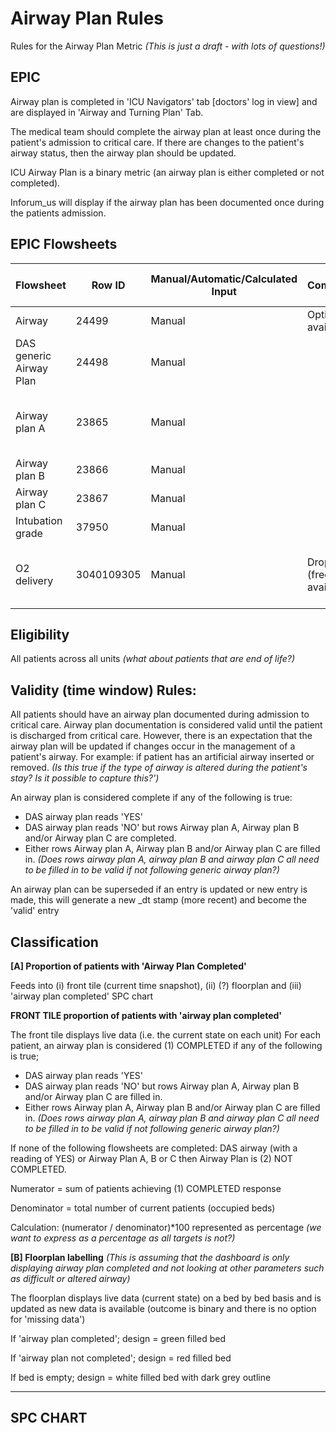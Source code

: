 # Airway Plan Rules 
Rules for the Airway Plan Metric *(This is just a draft - with lots of questions!)*

## EPIC
Airway plan is completed in 'ICU Navigators' tab [doctors' log in view] and are displayed in 'Airway and Turning Plan' Tab.

The medical team should complete the airway plan at least once during the patient's admission to critical care.  If there are changes to the patient's airway status, then the airway plan should be updated.

ICU Airway Plan is a binary metric (an airway plan is either completed or not completed).

Inforum_us will display if the airway plan has been documented once during the patients admission.

## EPIC Flowsheets

 | Flowsheet | Row ID | Manual/Automatic/Calculated Input | Comments | Expected documentation frequency|
 |-|-|-|-|-|
|Airway| 24499| Manual| Options available| |
| DAS generic Airway Plan | 24498 | Manual| | At least once an admission|
| Airway plan A | 23865 | Manual ||Once an admission (if DAS airway plan parameter is no)|
| Airway plan B| 23866|Manual| | |
| Airway plan C | 23867|Manual | | |
|Intubation grade| 37950| Manual | | |
|O2 delivery|3040109305|Manual| Drop down (free text available)| Hourly (varies depending on patient's clinical condition)|


## Eligibility
All patients across all units *(what about patients that are end of life?)*

## Validity (time window) Rules: 

All patients should have an airway plan documented during admission to critical care. Airway plan documentation is considered valid until the patient is discharged from critical care.  However, there is an expectation that the airway plan will be updated if changes occur in the management of a patient's airway. For example: if patient has an artificial airway inserted or removed. *(Is this true if the type of airway is altered during the patient's stay? Is it possible to capture this?')* 

An airway plan is considered complete if any of the following is true:
 - DAS airway plan reads 'YES' 
 - DAS airway plan reads 'NO' but rows Airway plan A, Airway plan B and/or Airway plan C are completed. 
 - Either rows Airway plan A, Airway plan B and/or Airway plan C are filled in.
   *(Does rows airway plan A, airway plan B and airway plan C all need to be filled in to be valid if not following generic airway plan?)*
   
An airway plan can be superseded if an entry is updated or new entry is made, this will generate a new _dt stamp (more recent) and become the 'valid' entry

## Classification

**[A] Proportion of patients with 'Airway Plan Completed'**

Feeds into (i) front tile (current time snapshot), (ii) (?) floorplan and (iii) 'airway plan completed' SPC chart

**FRONT TILE proportion of patients with 'airway plan completed'**

The front tile displays live data (i.e. the current state on each unit)
For each patient, an airway plan is considered (1) COMPLETED if any of the following is true;

 - DAS airway plan reads 'YES'
 - DAS airway plan reads 'NO' but rows Airway plan A, Airway plan B and/or Airway plan C are filled in.
 - Either rows Airway plan A, Airway plan B and/or Airway plan C are filled in.
   *(Does rows airway plan A, airway plan B and airway plan C all need to be filled in to be valid if not following generic airway plan?)*

If none of the following flowsheets are completed: DAS airway (with a reading of YES) or Airway Plan A, B or C then Airway Plan is (2) NOT COMPLETED.

Numerator = sum of patients achieving (1) COMPLETED response

Denominator = total number of current patients (occupied beds)

Calculation: (numerator / denominator)*100 represented as percentage *(we want to express as a percentage as all targets is not?)*

**[B] Floorplan labelling** *(This is assuming that the dashboard is only displaying airway plan completed and not looking at other parameters such as difficult or altered airway)*

The floorplan displays live data (current state) on a bed by bed basis and is updated as new data is available (outcome is binary and there is no option for 'missing data')

If 'airway plan completed'; design = green filled bed

If 'airway plan not completed'; design = red filled bed

If bed is empty; design = white filled bed with dark grey outline

---
## SPC CHART








